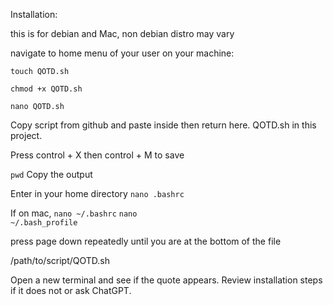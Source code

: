 Installation:

this is for debian and Mac, non debian distro may vary

navigate to home menu of your user on your machine:

<code>touch QOTD.sh</code>

<code>chmod +x QOTD.sh</code>

<code>nano QOTD.sh</code>

Copy script from github and paste inside then return here. QOTD.sh in this project. 

Press control + X then control + M to save

<code>pwd</code>
Copy the output

Enter in your home directory
<code>nano .bashrc</code> 

If on mac, 
<code>nano ~/.bashrc</code>
<code>nano ~/.bash_profile</code>

press page down repeatedly until you are at the bottom of the file

/path/to/script/QOTD.sh

Open a new terminal and see if the quote appears. Review installation steps if it does not or ask ChatGPT. 

